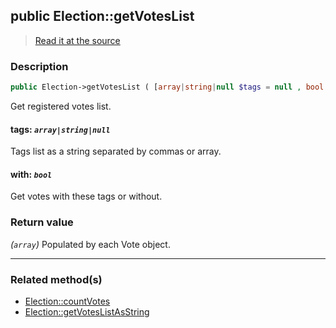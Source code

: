 ## public Election::getVotesList

> [Read it at the source](https://github.com/julien-boudry/Condorcet/blob/master/src/ElectionProcess/VotesProcess.php#L111)

### Description    

```php
public Election->getVotesList ( [array|string|null $tags = null , bool $with = true] ): array
```

Get registered votes list.
    

#### **tags:** *`array|string|null`*   
Tags list as a string separated by commas or array.    


#### **with:** *`bool`*   
Get votes with these tags or without.    


### Return value   

*(`array`)* Populated by each Vote object.


---------------------------------------

### Related method(s)      

* [Election::countVotes](/Docs/api-reference/Election%20Class/Election--countVotes.md)    
* [Election::getVotesListAsString](/Docs/api-reference/Election%20Class/Election--getVotesListAsString.md)    
